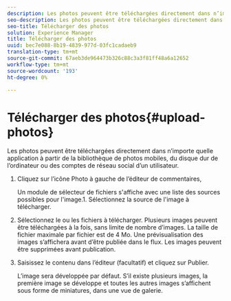 ```yaml
---
description: Les photos peuvent être téléchargées directement dans n’importe quelle application à partir de la bibliothèque de photos mobiles, du disque dur de l’ordinateur ou des comptes de réseau social d’un utilisateur.
seo-description: Les photos peuvent être téléchargées directement dans n’importe quelle application à partir de la bibliothèque de photos mobiles, du disque dur de l’ordinateur ou des comptes de réseau social d’un utilisateur.
seo-title: Télécharger des photos
solution: Experience Manager
title: Télécharger des photos
uuid: bec7e088-8b19-4839-977d-03fc1cadaeb9
translation-type: tm+mt
source-git-commit: 67aeb3de964473b326c88c3a3f81ff48a6a12652
workflow-type: tm+mt
source-wordcount: '193'
ht-degree: 0%

---
```



# Télécharger des photos{#upload-photos}

Les photos peuvent être téléchargées directement dans n’importe quelle application à partir de la bibliothèque de photos mobiles, du disque dur de l’ordinateur ou des comptes de réseau social d’un utilisateur.

1. Cliquez sur l’icône Photo à gauche de l’éditeur de commentaires,

   Un module de sélecteur de fichiers s&#39;affiche avec une liste des sources possibles pour l&#39;image.1. Sélectionnez la source de l&#39;image à télécharger.
1. Sélectionnez le ou les fichiers à télécharger. Plusieurs images peuvent être téléchargées à la fois, sans limite de nombre d’images. La taille de fichier maximale par fichier est de 4 Mo. Une prévisualisation des images s’affichera avant d’être publiée dans le flux. Les images peuvent être supprimées avant publication.
1. Saisissez le contenu dans l’éditeur (facultatif) et cliquez sur Publier.

   L’image sera développée par défaut. S’il existe plusieurs images, la première image se développe et toutes les autres images s’affichent sous forme de miniatures, dans une vue de galerie.